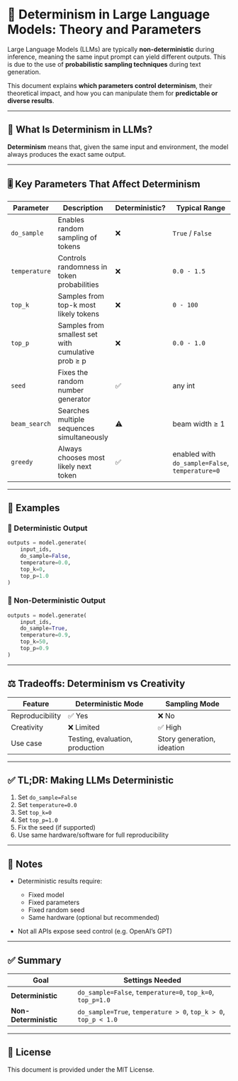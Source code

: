 # 🤖 Determinism in Large Language Models: Theory and Parameters

Large Language Models (LLMs) are typically **non-deterministic** during inference, meaning the same input prompt can yield different outputs. This is due to the use of **probabilistic sampling techniques** during text generation.

This document explains **which parameters control determinism**, their theoretical impact, and how you can manipulate them for **predictable or diverse results**.

---

## 🧠 What Is Determinism in LLMs?

**Determinism** means that, given the same input and environment, the model always produces the exact same output.

---

## 🎚️ Key Parameters That Affect Determinism

| Parameter     | Description | Deterministic? | Typical Range | Example |
|--------------|-------------|----------------|---------------|---------|
| `do_sample`  | Enables random sampling of tokens | ❌ | `True` / `False` | `do_sample=True` uses randomness |
| `temperature`| Controls randomness in token probabilities | ❌ | `0.0 - 1.5` | `temperature=1.0` = baseline, `0.0` = greedy |
| `top_k`      | Samples from top-k most likely tokens | ❌ | `0 - 100` | `top_k=50` restricts to 50 choices |
| `top_p`      | Samples from smallest set with cumulative prob ≥ p | ❌ | `0.0 - 1.0` | `top_p=0.9` covers 90% of likely tokens |
| `seed`       | Fixes the random number generator | ✅ | any int | `seed=42` gives repeatability |
| `beam_search`| Searches multiple sequences simultaneously | ⚠️ | beam width ≥ 1 | `num_beams=5` allows diversity |
| `greedy`     | Always chooses most likely next token | ✅ | enabled with `do_sample=False`, `temperature=0` | Used in deterministic runs |

---

## 🔄 Examples

### 🎯 Deterministic Output

```python
outputs = model.generate(
    input_ids,
    do_sample=False,
    temperature=0.0,
    top_k=0,
    top_p=1.0
)
````

### 🎲 Non-Deterministic Output

```python
outputs = model.generate(
    input_ids,
    do_sample=True,
    temperature=0.9,
    top_k=50,
    top_p=0.9
)
```

---

## ⚖️ Tradeoffs: Determinism vs Creativity

| Feature         | Deterministic Mode              | Sampling Mode              |
| --------------- | ------------------------------- | -------------------------- |
| Reproducibility | ✅ Yes                           | ❌ No                       |
| Creativity      | ❌ Limited                       | ✅ High                     |
| Use case        | Testing, evaluation, production | Story generation, ideation |

---

## ✅ TL;DR: Making LLMs Deterministic

1. Set `do_sample=False`
2. Set `temperature=0.0`
3. Set `top_k=0`
4. Set `top_p=1.0`
5. Fix the seed (if supported)
6. Use same hardware/software for full reproducibility

---




## 📌 Notes

* Deterministic results require:

  * Fixed model
  * Fixed parameters
  * Fixed random seed
  * Same hardware (optional but recommended)
* Not all APIs expose seed control (e.g. OpenAI’s GPT)

---

## ✅ Summary

| Goal                  | Settings Needed                                                 |
| --------------------- | --------------------------------------------------------------- |
| **Deterministic**     | `do_sample=False`, `temperature=0`, `top_k=0`, `top_p=1.0`      |
| **Non-Deterministic** | `do_sample=True`, `temperature > 0`, `top_k > 0`, `top_p < 1.0` |

---

## 📎 License

This document is provided under the MIT License.

